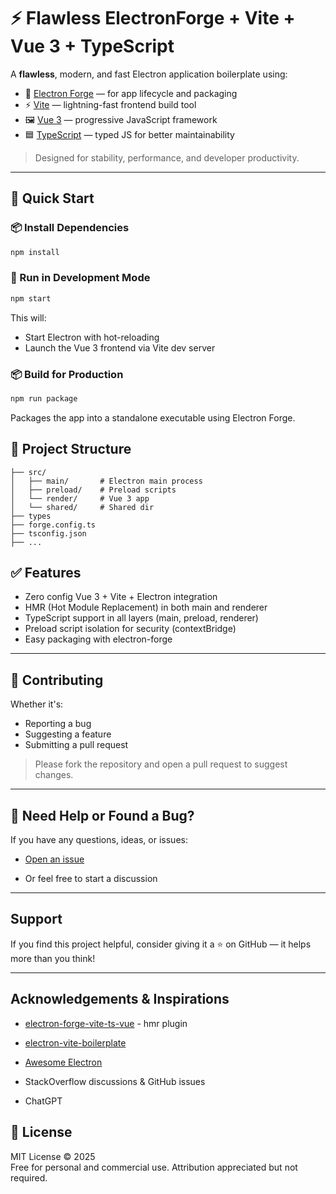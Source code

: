 # ⚡ Flawless ElectronForge + Vite + Vue 3 + TypeScript

A **flawless**, modern, and fast Electron application boilerplate using:

- 🧩 [Electron Forge](https://www.electronforge.io/) — for app lifecycle and packaging  
- ⚡ [Vite](https://vitejs.dev/) — lightning-fast frontend build tool  
- 🖼️ [Vue 3](https://vuejs.org/) — progressive JavaScript framework  
- 🟦 [TypeScript](https://www.typescriptlang.org/) — typed JS for better maintainability  

> Designed for stability, performance, and developer productivity.

---

## 🚀 Quick Start

### 📦 Install Dependencies

```bash
npm install
```

### 🧪 Run in Development Mode

```bash
npm start
```
This will:

- Start Electron with hot-reloading
- Launch the Vue 3 frontend via Vite dev server

### 📦 Build for Production

```bash
npm run package
```
Packages the app into a standalone executable using Electron Forge.


## 📁 Project Structure

```
├── src/
│   ├── main/       # Electron main process
│   ├── preload/    # Preload scripts
│   └── render/     # Vue 3 app
│   └── shared/     # Shared dir
├── types
├── forge.config.ts
├── tsconfig.json
├── ...
```

## ✅ Features

- Zero config Vue 3 + Vite + Electron integration
- HMR (Hot Module Replacement) in both main and renderer
- TypeScript support in all layers (main, preload, renderer)
- Preload script isolation for security (contextBridge)
- Easy packaging with electron-forge

---

## 🙌 Contributing

Whether it's:
- Reporting a bug
- Suggesting a feature
- Submitting a pull request

> Please fork the repository and open a pull request to suggest changes.

---

## 💬 Need Help or Found a Bug?

If you have any questions, ideas, or issues:
- [Open an issue](https://github.com/kabledev/flawless-electronforge-vite-vue3-ts/issues)

- Or feel free to start a discussion

---

## Support

If you find this project helpful, consider giving it a ⭐ on GitHub — it helps more than you think!

---

## Acknowledgements & Inspirations
- [electron-forge-vite-ts-vue](https://github.com/AngusLin10/electron-forge-vite-ts-vue) - hmr plugin

- [electron-vite-boilerplate](https://github.com/cawa-93/vite-electron-builder) 

- [Awesome Electron](https://github.com/sindresorhus/awesome-electron) 

- StackOverflow discussions & GitHub issues
- ChatGPT

## 📄 License

MIT License © 2025  
Free for personal and commercial use. Attribution appreciated but not required.

